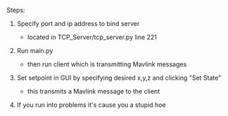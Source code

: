 Steps:

1) Specify port and ip address to bind server
	- located in TCP_Server/tcp_server.py line 221

2) Run main.py
	- then run client which is transmitting Mavlink messages

3) Set setpoint in GUI by specifying desired x,y,z and clicking "Set State"
	- this transmits a Mavlink message to the client

4) If you run into problems it's cause you a stupid hoe
